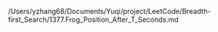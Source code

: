 /Users/yzhang68/Documents/Yuqi/project/LeetCode/Breadth-first_Search/1377.Frog_Position_After_T_Seconds.md